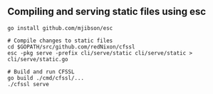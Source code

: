 ## Compiling and serving static files using esc

```
go install github.com/mjibson/esc

# Compile changes to static files 
cd $GOPATH/src/github.com/redNixon/cfssl
esc -pkg serve -prefix cli/serve/static cli/serve/static > cli/serve/static.go

# Build and run CFSSL
go build ./cmd/cfssl/...
./cfssl serve
```
